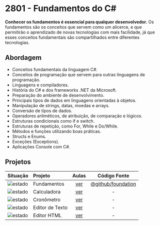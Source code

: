 # 2801 - Fundamentos do C\#

**Conhecer os fundamentos é essencial para qualquer desenvolvedor.** Os fundamentos são os conceitos que servem como um alicerce, e que permitirão o aprendizado de novas tecnologias com mais facilidade, já que esses conceitos fundamentais são compartilhados entre diferentes tecnologias.

## Abordagem

- Conceitos fundamentais da linguagem C#.
- Conceitos de programação que servem para outras linguagens de programação.
- Linguagens e compiladores.
- História do C# e dos frameworks .NET da Microsoft.
- Preparação do ambiente de desenvolvimento.
- Principais tipos de dados em linguagens orientadas à objetos.
- Manipulação de strings, datas, moedas e arrays.
- Conversão de tipos de dados.
- Operadores aritméticos, de atribuição, de comparação e lógicos.
- Estruturas condicionais como if e switch.
- Estruturas de repetição, como For, While e Do/While.
- Métodos e funções utilizando boas práticas.
- Structs e Enums.
- Exceções (Exceptions).
- Aplicações Console com C#.

## Projetos

| Situação | Projeto | Aulas | Código Fonte |
| :--- | :--- | :---: | :---: |
|![estado](https://img.shields.io/badge/estado-estudando-yellow?style=flat)| Fundamentos | [ver](https://bit.ly/3s1O04D) |  [@github/foundation](Foundation/) |
|![estado](https://img.shields.io/badge/estado-pendente-red?style=flat)| Calculadora | [ver](https://bit.ly/3S3uVcW) |  - |
|![estado](https://img.shields.io/badge/estado-pendente-red?style=flat)| Cronômetro | [ver](https://bit.ly/3T70CDs) |  - |
|![estado](https://img.shields.io/badge/estado-pendente-red?style=flat)| Editor de Texto | [ver](https://bit.ly/3yIWxgi) |  - |
|![estado](https://img.shields.io/badge/estado-pendente-red?style=flat)| Editor HTML | [ver](https://bit.ly/3MDtQYe) |  - |
